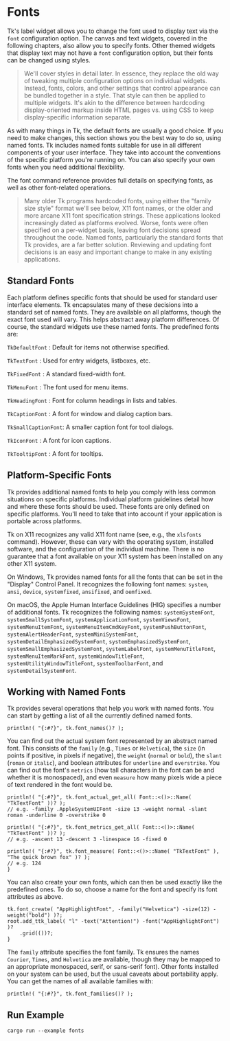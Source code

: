 # Fonts

Tk's label widget allows you to change the font used to display text via the
`font` configuration option. The canvas and text widgets, covered in the
following chapters, also allow you to specify fonts. Other themed widgets that
display text may not have a `font` configuration option, but their fonts can be
changed using styles.

> We'll cover styles in detail later. In essence, they replace the old way of
tweaking multiple configuration options on individual widgets. Instead, fonts,
colors, and other settings that control appearance can be bundled together in a
style. That style can then be applied to multiple widgets. It's akin to the
difference between hardcoding display-oriented markup inside HTML pages vs.
using CSS to keep display-specific information separate.

As with many things in Tk, the default fonts are usually a good choice. If you
need to make changes, this section shows you the best way to do so, using named
fonts. Tk includes named fonts suitable for use in all different components of
your user interface. They take into account the conventions of the specific
platform you're running on. You can also specify your own fonts when you need
additional flexibility.

The font command reference provides full details on specifying fonts, as well as
other font-related operations.

> Many older Tk programs hardcoded fonts, using either the "family size style"
format we'll see below, X11 font names, or the older and more arcane X11 font
specification strings. These applications looked increasingly dated as platforms
evolved. Worse, fonts were often specified on a per-widget basis, leaving font
decisions spread throughout the code. Named fonts, particularly the standard
fonts that Tk provides, are a far better solution. Reviewing and updating font
decisions is an easy and important change to make in any existing applications.

## Standard Fonts

Each platform defines specific fonts that should be used for standard user
interface elements. Tk encapsulates many of these decisions into a standard set
of named fonts. They are available on all platforms, though the exact font used
will vary. This helps abstract away platform differences. Of course, the
standard widgets use these named fonts. The predefined fonts are:

`TkDefaultFont`     : Default for items not otherwise specified.

`TkTextFont`        : Used for entry widgets, listboxes, etc.

`TkFixedFont`       : A standard fixed-width font.

`TkMenuFont`        : The font used for menu items.

`TkHeadingFont`     : Font for column headings in lists and tables.

`TkCaptionFont`     : A font for window and dialog caption bars.

`TkSmallCaptionFont`: A smaller caption font for tool dialogs.

`TkIconFont`        : A font for icon captions.

`TkTooltipFont`     : A font for tooltips. 

## Platform-Specific Fonts

Tk provides additional named fonts to help you comply with less common
situations on specific platforms. Individual platform guidelines detail how and
where these fonts should be used. These fonts are only defined on specific
platforms. You'll need to take that into account if your application is portable
across platforms.

Tk on X11 recognizes any valid X11 font name (see, e.g., the `xlsfonts`
command). However, these can vary with the operating system, installed software,
and the configuration of the individual machine. There is no guarantee that a
font available on your X11 system has been installed on any other X11 system.

On Windows, Tk provides named fonts for all the fonts that can be set in the
"Display" Control Panel. It recognizes the following font names: `system`,
`ansi`, `device`, `systemfixed`, `ansifixed`, and `oemfixed`.

On macOS, the Apple Human Interface Guidelines (HIG) specifies a number of
additional fonts. Tk recognizes the following names: `systemSystemFont`,
`systemSmallSystemFont`, `systemApplicationFont`, `systemViewsFont`,
`systemMenuItemFont`, `systemMenuItemCmdKeyFont`, `systemPushButtonFont`,
`systemAlertHeaderFont`, `systemMiniSystemFont`,
`systemDetailEmphasizedSystemFont`, `systemEmphasizedSystemFont`,
`systemSmallEmphasizedSystemFont`, `systemLabelFont`, `systemMenuTitleFont`,
`systemMenuItemMarkFont`, `systemWindowTitleFont`,
`systemUtilityWindowTitleFont`, `systemToolbarFont`, and
`systemDetailSystemFont`.

## Working with Named Fonts

Tk provides several operations that help you work with named fonts. You can
start by getting a list of all the currently defined named fonts.

```rust,no_run
println!( "{:#?}", tk.font_names()? );
```

You can find out the actual system font represented by an abstract named font.
This consists of the `family` (e.g., `Times` or `Helvetica`), the `size` (in
points if positive, in pixels if negative), the `weight` (`normal` or `bold`),
the `slant` (`roman` or `italic`), and boolean attributes for `underline` and
`overstrike`. You can find out the font's `metrics` (how tall characters in the
font can be and whether it is monospaced), and even `measure` how many pixels
wide a piece of text rendered in the font would be.

```rust,no_run
println!( "{:#?}", tk.font_actual_get_all( Font::<()>::Name( "TkTextFont" ))? );
// e.g. -family .AppleSystemUIFont -size 13 -weight normal -slant roman -underline 0 -overstrike 0

println!( "{:#?}", tk.font_metrics_get_all( Font::<()>::Name( "TkTextFont" ))? );
// e.g. -ascent 13 -descent 3 -linespace 16 -fixed 0

println!( "{:#?}", tk.font_measure( Font::<()>::Name( "TkTextFont" ), "The quick brown fox" )? );
// e.g. 124
}
```

You can also create your own fonts, which can then be used exactly like the
predefined ones. To do so, choose a name for the font and specify its font
attributes as above.

```rust,no_run
tk.font_create( "AppHighlightFont", -family("Helvetica") -size(12) -weight("bold") )?;
root.add_ttk_label( "l" -text("Attention!") -font("AppHighlightFont") )?
    .grid(())?;
}
```

The `family` attribute specifies the font family. Tk ensures the names
`Courier`, `Times`, and `Helvetica` are available, though they may be mapped to
an appropriate monospaced, serif, or sans-serif font). Other fonts installed on
your system can be used, but the usual caveats about portability apply. You can
get the names of all available families with: 

```rust,no_run
println!( "{:#?}", tk.font_families()? );
```

## Run Example

`cargo run --example fonts`
